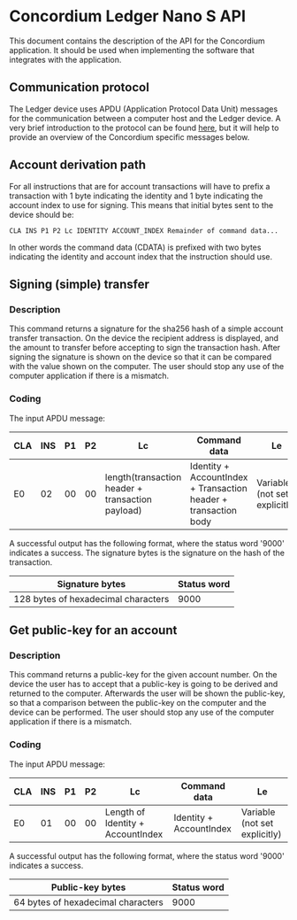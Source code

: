 # Concordium Ledger Nano S API

This document contains the description of the API for the Concordium application. It should be used when implementing
the software that integrates with the application.

## Communication protocol

The Ledger device uses APDU (Application Protocol Data Unit) messages for the communication between a computer host and 
the Ledger device. A very brief introduction to the protocol can be 
found [here](https://en.wikipedia.org/wiki/Smart_card_application_protocol_data_unit), but it will help to provide
an overview of the Concordium specific messages below.

## Account derivation path

For all instructions that are for account transactions will have to prefix a transaction with 1 byte indicating
the identity and 1 byte indicating the account index to use for signing. This means that initial bytes sent to the
device should be:

```
CLA INS P1 P2 Lc IDENTITY ACCOUNT_INDEX Remainder of command data...
```

In other words the command data (CDATA) is prefixed with two bytes indicating the identity and account index that the
instruction should use.

## Signing (simple) transfer

### Description

This command returns a signature for the sha256 hash of a simple account transfer transaction. On the device
the recipient address is displayed, and the amount to transfer before accepting to sign the transaction hash. After signing the
signature is shown on the device so that it can be compared with the value shown on the computer. The user should stop 
any use of the computer application if there is a mismatch. 

### Coding

The input APDU message:

| CLA | INS | P1 | P2 | Lc                       | Command data   | Le                            | 
|-----|-----|----|----|--------------------------|----------------|-------------------------------|
| E0  | 02  | 00 | 00 | length(transaction header + transaction payload) | Identity + AccountIndex + Transaction header + transaction body | Variable (not set explicitly) |

A successful output has the following format, where the status word '9000' indicates a success. The signature bytes
is the signature on the hash of the transaction.

| Signature bytes                     | Status word |
|-------------------------------------|-------------|
| 128 bytes of hexadecimal characters | 9000        |

## Get public-key for an account

### Description

This command returns a public-key for the given account number. On the device the user has to accept that a public-key
is going to be derived and returned to the computer. Afterwards the user will be shown the public-key, so that a 
comparison between the public-key on the computer and the device can be performed. The user should stop any use
of the computer application if there is a mismatch.

### Coding

The input APDU message:

| CLA | INS | P1 | P2 | Lc                       | Command data   | Le                            | 
|-----|-----|----|----|--------------------------|----------------|-------------------------------|
| E0  | 01  | 00 | 00 | Length of Identity + AccountIndex | Identity + AccountIndex | Variable (not set explicitly) |

A successful output has the following format, where the status word '9000' indicates a success.

| Public-key bytes                   | Status word |
|------------------------------------|-------------|
| 64 bytes of hexadecimal characters | 9000        |